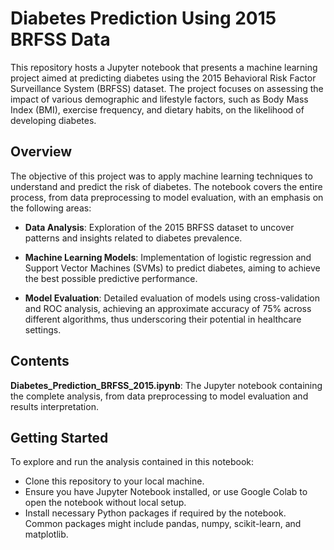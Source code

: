 # Diabetes Prediction Using 2015 BRFSS Data

This repository hosts a Jupyter notebook that presents a machine learning project aimed at predicting diabetes using the 2015 Behavioral Risk Factor Surveillance System (BRFSS) dataset. The project focuses on assessing the impact of various demographic and lifestyle factors, such as Body Mass Index (BMI), exercise frequency, and dietary habits, on the likelihood of developing diabetes.

## Overview

The objective of this project was to apply machine learning techniques to understand and predict the risk of diabetes. The notebook covers the entire process, from data preprocessing to model evaluation, with an emphasis on the following areas:

- **Data Analysis**: Exploration of the 2015 BRFSS dataset to uncover patterns and insights related to diabetes prevalence.

- **Machine Learning Models**: Implementation of logistic regression and Support Vector Machines (SVMs) to predict diabetes, aiming to achieve the best possible predictive performance.

- **Model Evaluation**: Detailed evaluation of models using cross-validation and ROC analysis, achieving an approximate accuracy of 75% across different algorithms, thus underscoring their potential in healthcare settings.

## Contents

**Diabetes_Prediction_BRFSS_2015.ipynb**: The Jupyter notebook containing the complete analysis, from data preprocessing to model evaluation and results interpretation.

## Getting Started

To explore and run the analysis contained in this notebook:

- Clone this repository to your local machine.
- Ensure you have Jupyter Notebook installed, or use Google Colab to open the notebook without local setup.
- Install necessary Python packages if required by the notebook. Common packages might include pandas, numpy, scikit-learn, and matplotlib.
